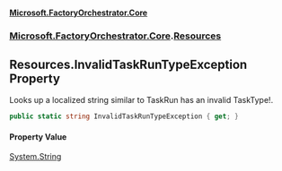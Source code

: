 #### [Microsoft.FactoryOrchestrator.Core](./Microsoft-FactoryOrchestrator-Core.md 'Microsoft.FactoryOrchestrator.Core')
### [Microsoft.FactoryOrchestrator.Core](./Microsoft-FactoryOrchestrator-Core.md 'Microsoft.FactoryOrchestrator.Core').[Resources](./Microsoft-FactoryOrchestrator-Core-Resources.md 'Microsoft.FactoryOrchestrator.Core.Resources')
## Resources.InvalidTaskRunTypeException Property
Looks up a localized string similar to TaskRun has an invalid TaskType!.  
```csharp
public static string InvalidTaskRunTypeException { get; }
```
#### Property Value
[System.String](https://docs.microsoft.com/en-us/dotnet/api/System.String 'System.String')  
